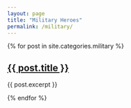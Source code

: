 ```yaml
---
layout: page
title: "Military Heroes"
permalink: /military/
---
```

{% for post in site.categories.military %}
<h2><a href="{{ post.url }}">{{ post.title }}</a></h2>
<p>{{ post.excerpt }}</p>
{% endfor %}
